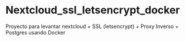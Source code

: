 # Nextcloud_ssl_letsencrypt_docker
Proyecto para levantar nextcloud + SSL (letsencrypt) + Proxy Inverso + Postgres usando Docker

